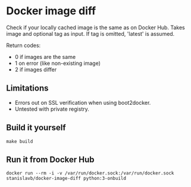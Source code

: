 Docker image diff
=================

Check if your locally cached image is the same as on Docker Hub. Takes image and optional tag as input. If tag is omitted, 'latest' is assumed.

Return codes:
* 0 if images are the same
* 1 on error (like non-existing image)
* 2 if images differ

Limitations
-----------
* Errors out on SSL verification when using boot2docker.
* Untested with private registry.

Build it yourself
-----------------
```
make build
```

Run it from Docker Hub
----------------------
```
docker run --rm -i -v /var/run/docker.sock:/var/run/docker.sock stanislavb/docker-image-diff python:3-onbuild
```
